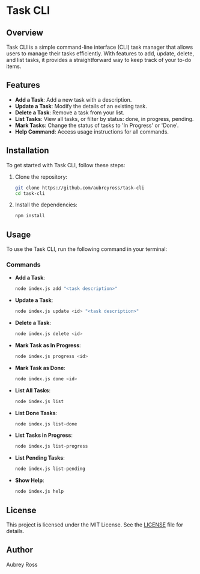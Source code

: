 # Task CLI

## Overview

Task CLI is a simple command-line interface (CLI) task manager that allows users to manage their tasks efficiently. With features to add, update, delete, and list tasks, it provides a straightforward way to keep track of your to-do items.

## Features

- **Add a Task**: Add a new task with a description.
- **Update a Task**: Modify the details of an existing task.
- **Delete a Task**: Remove a task from your list.
- **List Tasks**: View all tasks, or filter by status: done, in progress, pending.
- **Mark Tasks**: Change the status of tasks to 'In Progress' or 'Done'.
- **Help Command**: Access usage instructions for all commands.

## Installation

To get started with Task CLI, follow these steps:

1. Clone the repository:
   ```bash
   git clone https://github.com/aubreyross/task-cli
   cd task-cli
   ```

2. Install the dependencies:
   ```bash
   npm install
   ```

## Usage

To use the Task CLI, run the following command in your terminal:

### Commands

- **Add a Task**:
  ```bash
  node index.js add "<task description>"
  ```

- **Update a Task**:
  ```bash
  node index.js update <id> "<task description>"
  ```

- **Delete a Task**:
  ```bash
  node index.js delete <id>
  ```

- **Mark Task as In Progress**:
  ```bash
  node index.js progress <id>
  ```

- **Mark Task as Done**:
  ```bash
  node index.js done <id>
  ```

- **List All Tasks**:
  ```bash
  node index.js list
  ```

- **List Done Tasks**:
  ```bash
  node index.js list-done
  ```

- **List Tasks in Progress**:
  ```bash
  node index.js list-progress
  ```

- **List Pending Tasks**:
  ```bash
  node index.js list-pending
  ```

- **Show Help**:
  ```bash
  node index.js help
  ```

## License

This project is licensed under the MIT License. See the [LICENSE](LICENSE) file for details.

## Author

Aubrey Ross